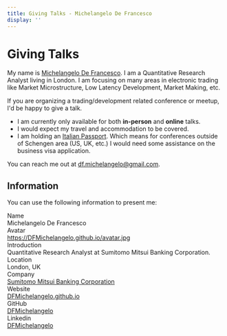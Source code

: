 ```yaml
---
title: Giving Talks - Michelangelo De Francesco
display: ''
---
```


# Giving Talks

My name is [Michelangelo De Francesco](/). I am a Quantitative Research Analyst living in London. I am focusing on many areas in electronic trading like Market Microstructure, Low Latency Development, Market Making, etc.

<!-- [Here are the talks I have given](/talks). -->

If you are organizing a trading/development related conference or meetup, I'd be happy to give a talk.

- I am currently only available for both **in-person** and **online** talks.
- I would expect my travel and accommodation to be covered.
- I am holding an [Italian Passport](https://www.passportindex.org/passport/italy/). Which means for conferences outside of Schengen area (US, UK, etc.) I would need some assistance on the business visa application.

You can reach me out at [df.michelangelo@gmail.com](mailto:df.michelangelo@gmail.com).

## Information

You can use the following information to present me:

<div grid="~ cols-[max-content_1fr] gap-1">
  <div text-right pr2 op50 font-bold>Name</div>
  <TextCopy>Michelangelo De Francesco</TextCopy>

  <div text-right pr2 op50 font-bold>Avatar</div>
  <div><a href="https://DFMichelangelo.github.io/avatar.jpg" target="_blank">https://DFMichelangelo.github.io/avatar.jpg</a></div>

  <div text-right pr2 op50 font-bold>Introduction</div>
  <TextCopy>Quantitative Research Analyst at Sumitomo Mitsui Banking Corporation.</TextCopy>

  <div text-right pr2 op50 font-bold>Location</div>
  <TextCopy>London, UK</TextCopy>

  <div text-right pr2 op50 font-bold>Company</div>
  <TextCopy><a href="http://google.com/" target="_blank">Sumitomo Mitsui Banking Corporation</a></TextCopy>

  <div text-right pr2 op50 font-bold>Website</div>
  <TextCopy><a href="http://DFMichelangelo.github.io" target="_blank">DFMichelangelo.github.io</a></TextCopy>

  <div text-right pr2 op50 font-bold>GitHub</div>
  <TextCopy><a href="https://github.com/DFMichelangelo" target="_blank">DFMichelangelo</a></TextCopy>

  <div text-right pr2 op50 font-bold>Linkedin</div>
  <TextCopy><a href="https://www.linkedin.com/in/dfmichelangelo/" target="_blank">DFMichelangelo</a></TextCopy>
</div>
